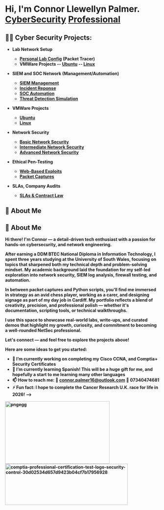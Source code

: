 <h1>Hi, I'm Connor Llewellyn Palmer. <br/><a href="https://github.com/joshmadakor1">CyberSecurity</a> <a href="https://www.linkedin.com/in/joshmadakor/"> Professional</a>


<h2>👨‍💻 Cyber Security Projects:</h2>


- <b>Lab Network Setup 
  - [Personal Lab Config](https://github.com/NetworkingPassionate/NetworkingMegaLab/tree/main) (Packet Tracer)
  - VMWare Projects
  -- [Ubuntu](https://github.com/joshmadakor1/EncrypterPOC)
  -- [Linux](https://github.com/joshmadakor1/EncrypterPOC)
- SIEM and SOC Network (Management/Automation) 
  - [SIEM Management](https://github.com/joshmadakor1/Sentinel-Lab)
  - [Incident Reponse](https://github.com/joshmadakor1/Jwipe.PowerShell)
  - [SOC Automation](https://github.com/joshmadakor1/AD_PS)
  - [Threat Detection Simulation](https://github.com/joshmadakor1/PowerShell-Integrity-FIM)
    
- VMWare Projects
  - [Ubuntu](https://github.com/joshmadakor1/EncrypterPOC)
  - [Linux](https://github.com/joshmadakor1/EncrypterPOC)
    
- Network Security
  - [Basic Network Security](https://github.com/NetworkingPassionate/BasicNetworkSecurity) 
  - [Intermediate Network Security](https://github.com/NetworkingPassionate/IntermediateNetworkSecurity) 
  - [Advanced Network Security](https://github.com/NetworkingPassionate/AdvancedNetworkSecurity) 
  
- Ethical Pen-Testing
  - [Web-Based Exploits](https://github.com/NetworkingPassionate/Web-Based-Application-Security)
  - [Packet Captures](https://github.com/NetworkingPassionate/Packet-Captures)

- SLAs, Company Audits
  - [SLAs & Contract Law](https://github.com/NetworkingPassionate/Contracts-SLA)



<h2>💬 About Me</h2>

## 👋 About Me

Hi there! I'm Connor — a detail-driven tech enthusiast with a passion for hands-on cybersecurity, and network engineering.

After earning a **DDM BTEC National Diploma in Information Technology**, I spent **three years studying at the University of South Wales**, focusing on topics that sharpened both my technical depth and problem-solving mindset. My academic background laid the foundation for my self-led exploration into network security, SIEM log analysis, firewall testing, and automation.

In between packet captures and Python scripts, you'll find me immersed in strategy as an **avid chess player**, working as a **carer**, and designing signage as part of my day job in **Cardiff**. My portfolio reflects a blend of creativity, precision, and professional polish — whether it's documentation, scripting tools, or technical walkthroughs.

I use this space to showcase real-world labs, write-ups, and curated demos that highlight my growth, curiosity, and commitment to becoming a well-rounded NetSec professional.

Let's connect — and feel free to explore the projects above!





Here are some ideas to get you started:

- 🔭 I’m currently working on completing my Cisco **CCNA**, and **Comptia+ Security** Certificates
- 🌱 I’m currently learning Spanish! This will be a huge gift for me, and hopefully a start to me learning many other languages
- 📫 How to reach me: 📧 connor.palmer16@outlook.com 📱 07340474681
- ⚡ Fun fact: I hope to complete the Cancer Research U.K. race for life in 2026!
-->
  
<img width="341" height="204" alt="pngegg" src="https://github.com/user-attachments/assets/286070ab-b5f0-4271-aaa4-0de0437914d1" />

<img width="400" height="134" alt="comptia-professional-certification-test-logo-security-control-30d02534d657d9423b04cf7b17956928" src="https://github.com/user-attachments/assets/8c94a737-912e-4711-967b-36a676cd2696" />



